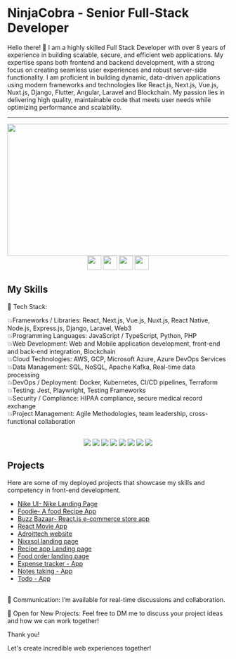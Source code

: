 # NinjaCobra - Senior Full-Stack Developer

Hello there! 👋 I am a highly skilled Full Stack Developer with over 8 years of experience in building scalable, secure, and efficient web applications. My expertise spans both frontend and backend development, with a strong focus on creating seamless user experiences and robust server-side functionality. I am proficient in building dynamic, data-driven applications using modern frameworks and technologies like React.js, Next.js, Vue.js, Nuxt.js, Django, Flutter, Angular, Laravel and Blockchain. My passion lies in delivering high quality, maintainable code that meets user needs while optimizing performance and scalability.

---
<div align="center">
  <img src="https://media.giphy.com/media/dWesBcTLavkZuG35MI/giphy.gif" width="600" height="300"/>
</div>
<div id="badges"align="center">
<a>
    <img width="32" height="32" src="https://web.whatsapp.com/favicon-64x64.ico" />
</a>
<a>
    <img width="32" height="32" src="https://pngimg.com/uploads/linkedIn/linkedIn_PNG32.png"/>
</a>

<a>
    <img width="32" height="32" src="https://raw.githubusercontent.com/evilgenius786/evilgenius786/main/upwork.ico" />
</a>
<a>
    <img width="32" height="32" src="https://ssl.gstatic.com/ui/v1/icons/mail/rfr/gmail.ico" />
</a>
</div>

## My Skills

🔧 Tech Stack:

💥Frameworks / Libraries: React, Next.js, Vue.js, Nuxt.js, React Native, Node.js, Express.js, Django, Laravel, Web3<br>
💥Programming Languages: JavaScript / TypeScript, Python, PHP<br>
💥Web Development: Web and Mobile application development, front-end and back-end integration, Blockchain<br>
💥Cloud Technologies: AWS, GCP, Microsoft Azure, Azure DevOps Services<br>
💥Data Management: SQL, NoSQL, Apache Kafka, Real-time data processing<br>
💥DevOps / Deployment: Docker, Kubernetes, CI/CD pipelines, Terraform<br>
💥Testing: Jest, Playwright, Testing Frameworks<br>
💥Security / Compliance: HIPAA compliance, secure medical record exchange<br>
💥Project Management: Agile Methodologies, team leadership, cross-functional collaboration

<br>
   <!--https://github.com/alexandresanlim/Badges4-README.md-Profile/blob/master/README.md-->
<div align="center">
    <img src="https://img.shields.io/badge/HTML5-E34F26?style=for-the-badge&logo=html5&logoColor=white" />
    <img src="https://img.shields.io/badge/CSS3-1572B6?style=for-the-badge&logo=css3&logoColor=white" />
    <img src="https://img.shields.io/badge/JavaScript-F7DF1E?style=for-the-badge&logo=javascript&logoColor=black" />
    <img src="https://img.shields.io/badge/React-61DAFB?style=for-the-badge&logo=react&logoColor=white" />
    <img src="https://img.shields.io/badge/Tailwind_CSS-38B2AC?style=for-the-badge&logo=tailwind-css&logoColor=white" />
    <img src="https://img.shields.io/badge/Node.js-339933?style=for-the-badge&logo=node-dot-js&logoColor=white" />
    <img src="https://img.shields.io/badge/NPM-CB3837?style=for-the-badge&logo=npm&logoColor=white" />
    <img src="https://img.shields.io/badge/Express.js-000000?style=for-the-badge&logo=express&logoColor=white" />
</div>

## Projects
Here are some of my deployed projects that showcase my skills and competency in front-end development.
- [Nike UI- Nike Landing Page](https://nike-ui-648.netlify.app/)
- [Foodie- A food Recipe App](https://foodie648.netlify.app/)
- [Buzz Bazaar- React.js e-commerce store app](https://buzz-bazaar.netlify.app)
- [React Movie App](https://redux-movie-app-by-junaid.netlify.app/)
- [Adroittech website](https://mjunaid648.github.io/adroittech-homepage/index.html)
- [Nixxsol landing page](https://nixxsol.netlify.app/)
- [Recipe app Landing page](https://juni-recipes.netlify.app/)
- [Food order landing page](https://junaid-food-order-app.netlify.app/)
- [Expense tracker - App](https://expense-tracker648.netlify.app/)
- [Notes taking - App](https://mj-notes.netlify.app/)
- [Todo - App](https://junaids-todo-list.netlify.app/)
<br>
💬 Communication:
I’m available for real-time discussions and collaboration.

📩 Open for New Projects:
Feel free to DM me to discuss your project ideas and how we can work together!

Thank you!

Let's create incredible web experiences together!
